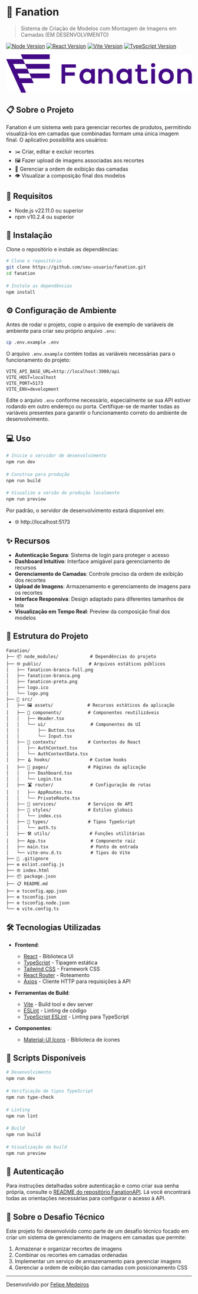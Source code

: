 # 🎨 Fanation

> Sistema de Criação de Modelos com Montagem de Imagens em Camadas (EM DESENVOLVIMENTO)

[![Node Version][node-version-shield]][node-url] [![React Version][react-version-shield]][react-url] [![Vite Version][vite-version-shield]][vite-url] [![TypeScript Version][typescript-version-shield]][typescript-url]

![Fanation Logo](/public/fanaticon-blue.png)

## 📋 Sobre o Projeto

Fanation é um sistema web para gerenciar recortes de produtos, permitindo visualizá-los em camadas que combinadas formam uma única imagem final. O aplicativo possibilita aos usuários:

-   ✂️ Criar, editar e excluir recortes
-   🖼️ Fazer upload de imagens associadas aos recortes
-   🔄 Gerenciar a ordem de exibição das camadas
-   👁️ Visualizar a composição final dos modelos

## 🔧 Requisitos

-   Node.js v22.11.0 ou superior
-   npm v10.2.4 ou superior

## 🚀 Instalação

Clone o repositório e instale as dependências:

```bash
# Clone o repositório
git clone https://github.com/seu-usuario/fanation.git
cd fanation

# Instale as dependências
npm install
```

## ⚙️ Configuração de Ambiente

Antes de rodar o projeto, copie o arquivo de exemplo de variáveis de ambiente para criar seu próprio arquivo `.env`:

```bash
cp .env.example .env
```

O arquivo `.env.example` contém todas as variáveis necessárias para o funcionamento do projeto:

```env
VITE_API_BASE_URL=http://localhost:3000/api
VITE_HOST=localhost
VITE_PORT=5173
VITE_ENV=development
```

Edite o arquivo `.env` conforme necessário, especialmente se sua API estiver rodando em outro endereço ou porta. Certifique-se de manter todas as variáveis presentes para garantir o funcionamento correto do ambiente de desenvolvimento.

## 💻 Uso

```bash
# Inicie o servidor de desenvolvimento
npm run dev

# Construa para produção
npm run build

# Visualize a versão de produção localmente
npm run preview
```

Por padrão, o servidor de desenvolvimento estará disponível em:

-   🌐 http://localhost:5173

## ✨ Recursos

-   **Autenticação Segura**: Sistema de login para proteger o acesso
-   **Dashboard Intuitivo**: Interface amigável para gerenciamento de recursos
-   **Gerenciamento de Camadas**: Controle preciso da ordem de exibição dos recortes
-   **Upload de Imagens**: Armazenamento e gerenciamento de imagens para os recortes
-   **Interface Responsiva**: Design adaptado para diferentes tamanhos de tela
-   **Visualização em Tempo Real**: Preview da composição final dos modelos

## 📁 Estrutura do Projeto

```
Fanation/
├── 📦 node_modules/            # Dependências do projeto
├── 🌐 public/                  # Arquivos estáticos públicos
│   ├── fanaticon-branca-full.png
│   ├── fanaticon-branca.png
│   ├── fanaticon-preta.png
│   ├── logo.ico
│   └── logo.png
├── 📂 src/
│   ├── 🖼️ assets/             # Recursos estáticos da aplicação
│   ├── 🧩 components/          # Componentes reutilizáveis
│   │   ├── Header.tsx
│   │   └── ui/                 # Componentes de UI
│   │       ├── Button.tsx
│   │       └── Input.tsx
│   ├── 🔄 contexts/            # Contextos do React
│   │   ├── AuthContext.tsx
│   │   └── AuthContextData.tsx
│   ├── 🪝 hooks/               # Custom hooks
│   ├── 📄 pages/               # Páginas da aplicação
│   │   ├── Dashboard.tsx
│   │   └── Login.tsx
│   ├── 🛣️ router/              # Configuração de rotas
│   │   ├── AppRoutes.tsx
│   │   └── PrivateRoute.tsx
│   ├── 🔌 services/            # Serviços de API
│   ├── 🎨 styles/              # Estilos globais
│   │   └── index.css
│   ├── 📝 types/               # Tipos TypeScript
│   │   └── auth.ts
│   ├── 🛠️ utils/               # Funções utilitárias
│   ├── App.tsx                 # Componente raiz
│   ├── main.tsx                # Ponto de entrada
│   └── vite-env.d.ts           # Tipos do Vite
├── 📝 .gitignore
├── ⚙️ eslint.config.js
├── 🌐 index.html
├── 📦 package.json
├── 📋 README.md
├── ⚙️ tsconfig.app.json
├── ⚙️ tsconfig.json
├── ⚙️ tsconfig.node.json
└── ⚙️ vite.config.ts
```

## 🛠️ Tecnologias Utilizadas

-   **Frontend**:

    -   [React](https://react.dev/) - Biblioteca UI
    -   [TypeScript](https://www.typescriptlang.org/) - Tipagem estática
    -   [Tailwind CSS](https://tailwindcss.com/) - Framework CSS
    -   [React Router](https://reactrouter.com/) - Roteamento
    -   [Axios](https://axios-http.com/) - Cliente HTTP para requisições à API

-   **Ferramentas de Build**:

    -   [Vite](https://vitejs.dev/) - Build tool e dev server
    -   [ESLint](https://eslint.org/) - Linting de código
    -   [TypeScript ESLint](https://typescript-eslint.io/) - Linting para TypeScript

-   **Componentes**:
    -   [Material-UI Icons](https://mui.com/material-ui/material-icons/) - Biblioteca de ícones

## 📝 Scripts Disponíveis

```bash
# Desenvolvimento
npm run dev

# Verificação de tipos TypeScript
npm run type-check

# Linting
npm run lint

# Build
npm run build

# Visualização da build
npm run preview
```

## 🔐 Autenticação

Para instruções detalhadas sobre autenticação e como criar sua senha própria, consulte o [README do repositório FanationAPI](https://github.com/FelipeFMedeiros/FanationAPI). Lá você encontrará todas as orientações necessárias para configurar o acesso à API.

## 💬 Sobre o Desafio Técnico

Este projeto foi desenvolvido como parte de um desafio técnico focado em criar um sistema de gerenciamento de imagens em camadas que permite:

1. Armazenar e organizar recortes de imagens
2. Combinar os recortes em camadas ordenadas
3. Implementar um serviço de armazenamento para gerenciar imagens
4. Gerenciar a ordem de exibição das camadas com posicionamento CSS

---

Desenvolvido por [Felipe Medeiros](https://github.com/FelipeFMedeiros)

<!-- MARKDOWN LINKS & IMAGES -->

[node-version-shield]: https://img.shields.io/badge/node-v22.11.0+-green.svg
[node-url]: https://nodejs.org/
[react-version-shield]: https://img.shields.io/badge/react-v18.3.1-blue.svg
[react-url]: https://react.dev/
[vite-version-shield]: https://img.shields.io/badge/vite-v6.0.5-yellow.svg
[vite-url]: https://vitejs.dev/
[typescript-version-shield]: https://img.shields.io/badge/typescript-v5.6.2-blue.svg
[typescript-url]: https://www.typescriptlang.org/
